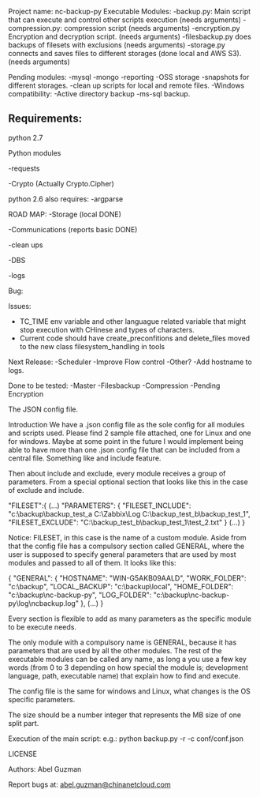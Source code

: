 Project name: nc-backup-py
Executable Modules:
-backup.py: Main script that can execute and control other scripts execution (needs arguments)
-compression.py: compression script (needs arguments)
-encryption.py Encryption and decryption script. (needs arguments)
-filesbackup.py does backups of filesets with exclusions (needs arguments)
-storage.py connects and saves files to different storages (done local and AWS S3). (needs arguments)

Pending modules:
-mysql
-mongo
-reporting
-OSS storage
-snapshots for different storages.
-clean up scripts for local and remote files.
-Windows compatibility:
-Active directory backup
-ms-sql backup.

Requirements:
-
python 2.7

Python modules

-requests

-Crypto (Actually Crypto.Cipher)

python 2.6 also requires:
-argparse

ROAD MAP:
-Storage (local DONE)

-Communications (reports basic DONE)

-clean ups

-DBS

-logs

Bug:

Issues:
- TC_TIME env variable and other languague related variable that might stop execution with CHinese and types of characters.
- Current code should have create_preconfitions and delete_files moved to the new class filesystem_handling in tools

Next Release:
-Scheduler
-Improve Flow control
-Other?
-Add hostname to logs.


Done to be tested:
-Master
-Filesbackup
-Compression
-Pending Encryption

The JSON config file.

Introduction
We have a .json config file as the sole config for all modules and scripts used. Please find 2 sample file attached, one for Linux and one for windows.
Maybe at some point in the future I would implement being able to have more than one .json config file that can be included from a central file. Something like and include feature.

Then about include and exclude, every module receives a group of parameters. From a special optional section that looks like this in the case of exclude and include.

"FILESET":{
(...)
"PARAMETERS": {
  "FILESET_INCLUDE": "c:\\backup\\backup_test_a C:\\Zabbix\\Log C:\\backup_test_b\\backup_test_1",
  "FILESET_EXCLUDE": "C:\\backup_test_b\\backup_test_1\\test_2.txt"
}
(...)
}

Notice: FILESET, in this case is the name of a custom module.
Aside from that the config file has a compulsory section called GENERAL, where the user is supposed to specify general parameters that are used by most modules and passed to all of them. It looks like this:


{
  "GENERAL": {
    "HOSTNAME": "WIN-G5AKB09AALD",
    "WORK_FOLDER": "c:\\backup",
    "LOCAL_BACKUP": "c:\\backup\\local",
    "HOME_FOLDER": "c:\\backup\\nc-backup-py",
    "LOG_FOLDER": "c:\\backup\\nc-backup-py\\log\\ncbackup.log"
    },
(...)
}

Every section is flexible to add as many parameters as the specific module to be execute needs.

The only module with a compulsory name is GENERAL, because it has parameters that are used by all the other modules. The rest of the executable modules can be called any name, as long a you use a few key words (from 0 to 3 depending on how special the module is; development language, path, executable name) that explain how to find and execute.

The config file is the same for windows and Linux, what changes is the OS specific parameters.

The size should be a number integer that represents the MB size of one split part.

Execution of the main script:
e.g.:
python backup.py -r -c conf/conf.json

LICENSE

Authors:
Abel Guzman

Report bugs at:
abel.guzman@chinanetcloud.com